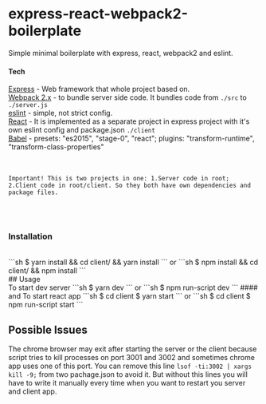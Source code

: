 # express-react-webpack2-boilerplate
Simple minimal boilerplate with express, react, webpack2 and eslint.

#### Tech

[Express](https://github.com/expressjs/express) - Web framework that whole project based on.<br />
[Webpack 2.x](https://webpack.github.io/) - to bundle server side code. It bundles code from ```./src``` to ```./server.js```<br />
[eslint](https://github.com/eslint/eslint) - simple, not strict config.<br />
[React](https://github.com/facebook/react) - It is implemented as a separate project in express project with it's own eslint config and package.json ```./client```<br />
[Babel](https://github.com/babel/babel) - presets: "es2015", "stage-0", "react"; plugins: "transform-runtime", "transform-class-properties"<br />
<br /><br />
```
Important! This is two projects in one: 1.Server code in root; 2.Client code in root/client. So they both have own dependencies and package files.
```
<br /><br />
### Installation
<br />
```sh
$ yarn install && cd client/ && yarn install  
```
or
```sh
$ npm install && cd client/ && npm install  
```
<br />
## Usage
<br />
To start dev server
```sh
$ yarn dev  
```
or
```sh
$ npm run-script dev
```
#### and
To start react app
```sh
$ cd client
$ yarn start  
```
or
```sh
$ cd client
$ npm run-script start
```

## Possible Issues

The chrome browser may exit after starting the server or the client because script tries to kill processes on port 3001 and 3002 and sometimes chrome app uses one of this port. You can remove this line ```lsof -ti:3002 | xargs kill -9;``` from two pachage.json to avoid it. But without this lines you will have to write it manually every time when you want to restart you server and client app.
